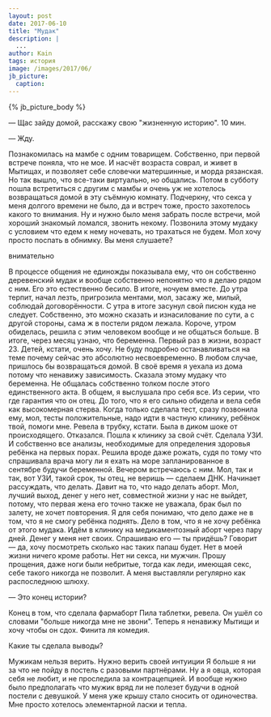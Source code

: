 ```yaml
---
layout: post
date: 2017-06-10
title: "Мудак"
description: |
  ...
author: Kain
tags: история
image: /images/2017/06/
jb_picture:
  caption:
---
```


{% jb_picture_body %}

<!--more-->

&mdash; Щас зайду домой, расскажу свою "жизненную историю". 10 мин.

&mdash; Жду.

Познакомилась на мамбе с одним товарищем.
Собственно, при первой встрече поняла, что не мое.
И насчёт возраста соврал, и живет в Мытищах, и позволяет себе словечки матершинные, и морда рязанская.
Но так вышло, что все-таки виртуально, но общались.
Потом в субботу пошла встретиться с другим с мамбы и очень уж не хотелось возвращаться домой в эту съёмную комнату.
Подчеркну, что секса у меня долгого времени не было, да и встреч тоже, просто захотелось какого то внимания.
Ну и нужно было меня забрать после встречи, мой хороший знакомый ломался, звонить некому.
Позвонила этому мудаку с условием что едем к нему ночевать, но трахаться не будем.
Мол хочу просто поспать в обнимку.
Вы меня слушаете?

внимательно

В процессе общения не единожды показывала ему, что он собственно деревенский мудак
и вообще собственно непонятно что я делаю рядом с ним.
Его это естественно бесило.
В итоге, ночуем вместе.
До утра терпит, начал лезть, пригрозила ментами, мол, засажу же, милый, соблюдай договорённости.
С утра в итоге засунул свой писюн куда не следует.
Собственно, это можно сказать и изнасилование по сути, а с другой стороны, сама ж в постели рядом лежала.
Короче, утром обиделась, решила с этим человеком вообще и не общаться больше.
В итоге, через месяц узнаю, что беременна.
Первый раз в жизни, возраст 23. Детей, кстати, очень хочу.
Не буду подробно останавливаться на теме почему сейчас это абсолютно несвоевременно.
В любом случае, пришлось бы возвращаться домой.
В своё время я уехала из дома потому что ненавижу зависимость.
Сказала этому мудаку что беременна.
Не общалась собственно толком после этого единственного акта.
В общем, я выслушала про себя все.
Из серии, что где гарантия что он отец.
До того, что я его сильно обидела и вела себя как высокомерная стерва.
Когда только сделала тест, сразу позвонила ему, мол, тесты положительные,
надо идти в частную клинику, ребёнок твой, помоги мне.
Ревела в трубку, кстати.
Была в диком шоке от происходящего.
Отказался. Пошла к клинику за свой счёт.
Сделала УЗИ. И собственно все анализы, необходимые для определения здоровья ребёнка на первых порах.
Решила вроде даже рожать, судя по тому что спрашивала врача могу ли я ехать на море запланированное в сентябре будучи беременной.
Вечером встречаюсь с ним.
Мол, так и так, вот УЗИ, такой срок, ты отец, не веришь &mdash; сделаем ДНК.
Начинает рассуждать, что делать.
Давит на то, что надо делать аборт.
Мол, лучший выход, денег у него нет, совместной жизни у нас не выйдет, потому,
что первая жена его точно также не уважала, брак был по залету, не хочет повторения.
Я для себя понимаю, что дело даже не в том, что я не смогу ребёнка поднять.
Дело в том, что я не хочу ребёнка от этого мудака.
Идём в клинику на медикаментозный аборт через пару дней.
Денег у меня нет своих. Спрашиваю его &mdash; ты придёшь?
Говорит &mdash; да, хочу посмотреть сколько нас таких папаш будет.
Нет в моей жизни ничего кроме работы. Нет ни секса, ни мужчин.
Прошу прощения, даже ноги были небритые, тогда как леди, имеющая секс, себе такого никогда не позволит.
А меня выставляли регулярно как распоследнюю шлюху.

&mdash; Это конец истории?

Конец в том, что сделала фармаборт
Пила таблетки, ревела.
Он ушёл со словами "больше никогда мне не звони".
Теперь я ненавижу Мытищи и хочу чтобы он сдох.
Финита ля комедия.

Какие ты сделала выводы?

Мужикам нельзя верить.
Нужно верить своей интуиции
Я больше я ни за что не пойду в постель с разовыми партнёрами.
Ну а я овца, которая себя не любит, и не проследила за контрацепцией.
И вообще нужно было предполагать что мужик вряд ли не полезет будучи в одной постели с девушкой.
У меня уже крышу стало сносить от одиночества. Мне просто хотелось элементарной ласки и тепла.

